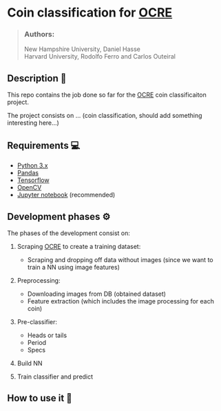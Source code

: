 # Coin classification for [OCRE](http://numismatics.org/ocre/)

> ### Authors:
> New Hampshire University, Daniel Hasse <br/>
> Harvard University, Rodolfo Ferro and Carlos Outeiral

## Description 📝

This repo contains the job done so far for the [OCRE](http://numismatics.org/ocre/) coin classificaiton project.

The project consists on ... (coin classification, should add something interesting here...)

## Requirements 💻

* [Python 3.x](https://www.python.org/)
* [Pandas](http://pandas.pydata.org/)
* [Tensorflow](https://www.tensorflow.org/)
* [OpenCV](http://opencv.org/)
* [Jupyter notebook](http://jupyter.org/) (recommended)

## Development phases ⚙️

The phases of the development consist on:

1. Scraping [OCRE](http://numismatics.org/ocre/) to create a training dataset:
	* Scraping and dropping off data without images (since we want to train a NN using image features)

2. Preprocessing:
	* Downloading images from DB (obtained dataset)
	* Feature extraction (which includes the image processing for each coin)

3. Pre-classifier:
	* Heads or tails
	* Period
	* Specs

4. Build NN
5. Train classifier and predict

## How to use it 📕
